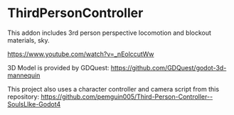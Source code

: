 # ThirdPersonController
 This addon includes 3rd person perspective locomotion and blockout materials, sky.

https://www.youtube.com/watch?v=_nEolccutWw


3D Model is provided by GDQuest: https://github.com/GDQuest/godot-3d-mannequin

This project also uses a character controller and camera script from this repository: 
https://github.com/pemguin005/Third-Person-Controller--SoulsLIke-Godot4
